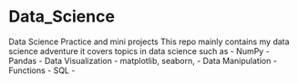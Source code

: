 # Data_Science
Data Science Practice and mini projects
This repo mainly contains my data science adventure it covers topics in data science such as 
    - NumPy
    - Pandas
    - Data Visualization - matplotlib, seaborn, 
    - Data Manipulation
    - Functions
    - SQL
    - 
    
